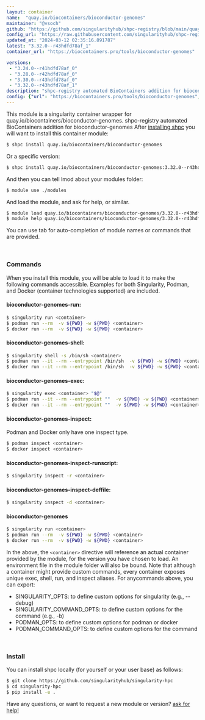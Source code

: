 ```yaml
---
layout: container
name:  "quay.io/biocontainers/bioconductor-genomes"
maintainer: "@vsoch"
github: "https://github.com/singularityhub/shpc-registry/blob/main/quay.io/biocontainers/bioconductor-genomes/container.yaml"
config_url: "https://raw.githubusercontent.com/singularityhub/shpc-registry/main/quay.io/biocontainers/bioconductor-genomes/container.yaml"
updated_at: "2024-03-12 02:35:16.891787"
latest: "3.32.0--r43hdfd78af_1"
container_url: "https://biocontainers.pro/tools/bioconductor-genomes"

versions:
 - "3.24.0--r41hdfd78af_0"
 - "3.28.0--r42hdfd78af_0"
 - "3.30.0--r43hdfd78af_0"
 - "3.32.0--r43hdfd78af_1"
description: "shpc-registry automated BioContainers addition for bioconductor-genomes"
config: {"url": "https://biocontainers.pro/tools/bioconductor-genomes", "maintainer": "@vsoch", "description": "shpc-registry automated BioContainers addition for bioconductor-genomes", "latest": {"3.32.0--r43hdfd78af_1": "sha256:f083447f895d1987f6851024b78fb72d7807a25c3678c88edac499c019a0b56e"}, "tags": {"3.24.0--r41hdfd78af_0": "sha256:0bd94f52a4382182774caeff75b9096bb7aba4c401d5038982c447d9d2cd9a76", "3.28.0--r42hdfd78af_0": "sha256:f1901154bd7e8e32fc99e0abe6ed24d6e440cdbb5a0ab1c9a9f53df922e0742e", "3.30.0--r43hdfd78af_0": "sha256:78ae0a799991020775a4d68ccde6f859ed51ac9d9498367cf6a6bad49ac628ff", "3.32.0--r43hdfd78af_1": "sha256:f083447f895d1987f6851024b78fb72d7807a25c3678c88edac499c019a0b56e"}, "docker": "quay.io/biocontainers/bioconductor-genomes"}
---
```


This module is a singularity container wrapper for quay.io/biocontainers/bioconductor-genomes.
shpc-registry automated BioContainers addition for bioconductor-genomes
After [installing shpc](#install) you will want to install this container module:


```bash
$ shpc install quay.io/biocontainers/bioconductor-genomes
```

Or a specific version:

```bash
$ shpc install quay.io/biocontainers/bioconductor-genomes:3.32.0--r43hdfd78af_1
```

And then you can tell lmod about your modules folder:

```bash
$ module use ./modules
```

And load the module, and ask for help, or similar.

```bash
$ module load quay.io/biocontainers/bioconductor-genomes/3.32.0--r43hdfd78af_1
$ module help quay.io/biocontainers/bioconductor-genomes/3.32.0--r43hdfd78af_1
```

You can use tab for auto-completion of module names or commands that are provided.

<br>

### Commands

When you install this module, you will be able to load it to make the following commands accessible.
Examples for both Singularity, Podman, and Docker (container technologies supported) are included.

#### bioconductor-genomes-run:

```bash
$ singularity run <container>
$ podman run --rm  -v ${PWD} -w ${PWD} <container>
$ docker run --rm  -v ${PWD} -w ${PWD} <container>
```

#### bioconductor-genomes-shell:

```bash
$ singularity shell -s /bin/sh <container>
$ podman run --it --rm --entrypoint /bin/sh  -v ${PWD} -w ${PWD} <container>
$ docker run --it --rm --entrypoint /bin/sh  -v ${PWD} -w ${PWD} <container>
```

#### bioconductor-genomes-exec:

```bash
$ singularity exec <container> "$@"
$ podman run --it --rm --entrypoint ""  -v ${PWD} -w ${PWD} <container> "$@"
$ docker run --it --rm --entrypoint ""  -v ${PWD} -w ${PWD} <container> "$@"
```

#### bioconductor-genomes-inspect:

Podman and Docker only have one inspect type.

```bash
$ podman inspect <container>
$ docker inspect <container>
```

#### bioconductor-genomes-inspect-runscript:

```bash
$ singularity inspect -r <container>
```

#### bioconductor-genomes-inspect-deffile:

```bash
$ singularity inspect -d <container>
```



#### bioconductor-genomes

```bash
$ singularity run <container>
$ podman run --rm  -v ${PWD} -w ${PWD} <container>
$ docker run --rm  -v ${PWD} -w ${PWD} <container>
```


In the above, the `<container>` directive will reference an actual container provided
by the module, for the version you have chosen to load. An environment file in the
module folder will also be bound. Note that although a container
might provide custom commands, every container exposes unique exec, shell, run, and
inspect aliases. For anycommands above, you can export:

 - SINGULARITY_OPTS: to define custom options for singularity (e.g., --debug)
 - SINGULARITY_COMMAND_OPTS: to define custom options for the command (e.g., -b)
 - PODMAN_OPTS: to define custom options for podman or docker
 - PODMAN_COMMAND_OPTS: to define custom options for the command

<br>

### Install

You can install shpc locally (for yourself or your user base) as follows:

```bash
$ git clone https://github.com/singularityhub/singularity-hpc
$ cd singularity-hpc
$ pip install -e .
```

Have any questions, or want to request a new module or version? [ask for help!](https://github.com/singularityhub/singularity-hpc/issues)